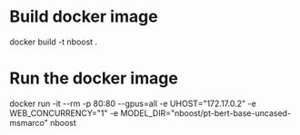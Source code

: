 # Build docker image
docker build -t nboost .

# Run the docker image
docker run -it --rm  -p 80:80 --gpus=all -e UHOST="172.17.0.2"  -e WEB_CONCURRENCY="1" -e MODEL_DIR="nboost/pt-bert-base-uncased-msmarco" nboost
